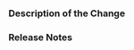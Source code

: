 ### Description of the Change

### Release Notes

<!-- If this change isn't user-facing or notable enough to be included in release notes
please use "N/A" here. -->

